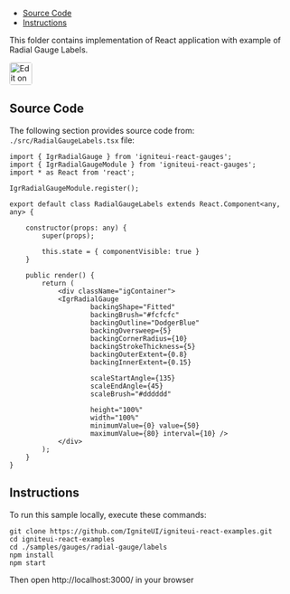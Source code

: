 <!-- NOTE: do not change this file because it will be auto re-generated from template file: -->
<!-- https://github.com/IgniteUI/igniteui-react-examples/tree/master/templates/sample/ReadMe.md -->

<!-- ## Table of Contents -->
<!-- - [Sample Preview](#Sample-Preview) -->
- [Source Code](#Source-Code)
- [Instructions](#Instructions)

This folder contains implementation of React application with example of Radial Gauge Labels.
<!-- in the Radial Gauge component -->
<!-- [Radial Gauge](https://infragistics.com/Reactsite/components/radial-gauge.html) -->

<html lang="en" xmlns="http://www.w3.org/1999/xhtml">
    <body>
        <a target="_blank" href="https://codesandbox.io/s/github/IgniteUI/igniteui-react-examples/tree/master/samples/gauges/radial-gauge/labels?fontsize=14&hidenavigation=1&theme=dark&view=preview&file=/src/RadialGaugeLabels.tsx" rel="noopener noreferrer">
            <img height="40px" style="border-radius: 0.25rem" alt="Edit on CodeSandbox" src="https://static.infragistics.com/xplatform/images/sandbox/code.png"/>
        </a>
        <!-- <a target="_blank"
href="https://codesandbox.io/s/github/IgniteUI/igniteui-react-examples/tree/master/samples/maps/geo-map/binding-csv-points?fontsize=14&hidenavigation=1&theme=dark&view=preview">
            <img alt="Edit Sample" src="https://codesandbox.io/static/img/play-codesandbox.svg"/>
        </a> -->
        <!-- <a target="_blank" style="margin-left: 0.5rem"
href="https://codesandbox.io/embed/github/IgniteUI/igniteui-react-examples/tree/master/samples/gauges/radial-gauge/labels?fontsize=14&hidenavigation=1&theme=dark&view=preview&file=/src/RadialGaugeLabels.tsx">
            <img height="40px" style="border-radius: 5px" alt="View on CodeSandbox" src="https://static.infragistics.com/xplatform/images/sandbox/view.png"/>
        </a> -->
        <!-- <a target="_blank"
href="https://codesandbox.io/embed/github/IgniteUI/igniteui-react-examples/tree/master/samples/maps/geo-map/binding-csv-points?fontsize=14&hidenavigation=1&theme=dark&view=preview">
            <img alt="View on CodeSandbox" src="https://static.infragistics.com/xplatform/images/sandbox/view.png"/>
        </a>
https://codesandbox.io/embed/react-treemap-overview-rtb45
https://codesandbox.io/static/img/play-codesandbox.svg
https://codesandbox.io/embed/react-treemap-overview-rtb45?view=browser -->
    </body>
</html>

<!-- ## Sample Preview -->

<!-- <iframe
  src="https://codesandbox.io/embed/github/IgniteUI/igniteui-react-examples/tree/master/samples/gauges/radial-gauge/labels?fontsize=14&hidenavigation=1&theme=dark&view=preview&file=/src/RadialGaugeLabels.tsx"
  style="width:100%; height:400px; border:0; border-radius: 4px; overflow:hidden;"
  allow="accelerometer; ambient-light-sensor; camera; encrypted-media; geolocation; gyroscope; hid; microphone; midi; payment; usb; vr"
  sandbox="allow-forms allow-modals allow-popups allow-presentation allow-same-origin allow-scripts"
></iframe> -->

## Source Code

The following section provides source code from:
`./src/RadialGaugeLabels.tsx` file:

```tsx
import { IgrRadialGauge } from 'igniteui-react-gauges';
import { IgrRadialGaugeModule } from 'igniteui-react-gauges';
import * as React from 'react';

IgrRadialGaugeModule.register();

export default class RadialGaugeLabels extends React.Component<any, any> {

    constructor(props: any) {
        super(props);

        this.state = { componentVisible: true }
    }

    public render() {
        return (
            <div className="igContainer">
            <IgrRadialGauge
                    backingShape="Fitted"
                    backingBrush="#fcfcfc"
                    backingOutline="DodgerBlue"
                    backingOversweep={5}
                    backingCornerRadius={10}
                    backingStrokeThickness={5}
                    backingOuterExtent={0.8}
                    backingInnerExtent={0.15}

                    scaleStartAngle={135}
                    scaleEndAngle={45}
                    scaleBrush="#dddddd"

                    height="100%"
                    width="100%"
                    minimumValue={0} value={50}
                    maximumValue={80} interval={10} />
            </div>
        );
    }
}

```

## Instructions
To run this sample locally, execute these commands:

```
git clone https://github.com/IgniteUI/igniteui-react-examples.git
cd igniteui-react-examples
cd ./samples/gauges/radial-gauge/labels
npm install
npm start

```

Then open http://localhost:3000/ in your browser

